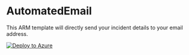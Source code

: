 

# AutomatedEmail
This ARM template will directly send your incident details to your email address.

[![Deploy to Azure](https://azuredeploy.net/deploybutton.png)](https://portal.azure.com/)
